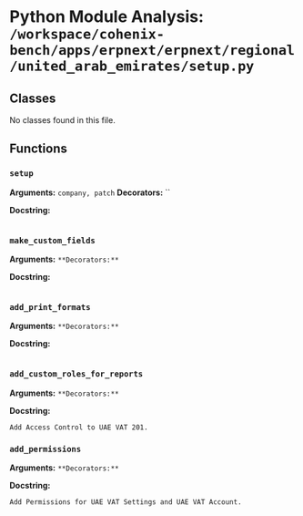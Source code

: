 # Python Module Analysis: `/workspace/cohenix-bench/apps/erpnext/erpnext/regional/united_arab_emirates/setup.py`

## Classes

No classes found in this file.


## Functions

### `setup`
**Arguments:** `company, patch`
**Decorators:** ``

**Docstring:**
```

```
### `make_custom_fields`
**Arguments:** ``
**Decorators:** ``

**Docstring:**
```

```
### `add_print_formats`
**Arguments:** ``
**Decorators:** ``

**Docstring:**
```

```
### `add_custom_roles_for_reports`
**Arguments:** ``
**Decorators:** ``

**Docstring:**
```
Add Access Control to UAE VAT 201.
```
### `add_permissions`
**Arguments:** ``
**Decorators:** ``

**Docstring:**
```
Add Permissions for UAE VAT Settings and UAE VAT Account.
```

